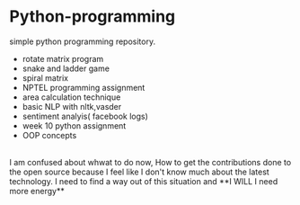 # Python-programming
simple python programming repository.
<br> 
* rotate matrix program
* snake and ladder game 
* spiral matrix
* NPTEL programming assignment
* area calculation technique
* basic NLP with nltk,vasder
* sentiment analyis( facebook logs)
* week 10 python assignment 
* OOP concepts
 
<br>
I am confused about whwat to do now, How to get the contributions done to the open source because I feel like I don't know much about the latest technology. I need to find a way out of this situation and **I WILL I need more energy**
